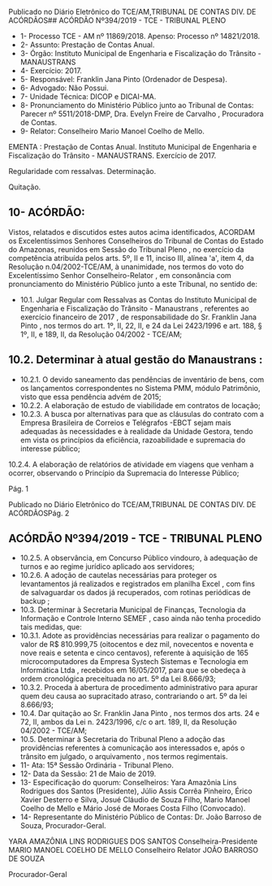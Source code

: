 Publicado  no  Diário  Eletrônico do TCE/AM,TRIBUNAL DE CONTAS DIV. DE ACÓRDÃOS## ACÓRDÃO Nº394/2019 - TCE - TRIBUNAL PLENO

- 1- Processo TCE - AM nº 11869/2018. Apenso: Processo nº  14821/2018.
- 2- Assunto: Prestação de Contas Anual.
- 3- Órgão: Instituto Municipal de Engenharia e Fiscalização do Trânsito - MANAUSTRANS
- 4- Exercício: 2017.
- 5- Responsável: Franklin Jana Pinto (Ordenador de Despesa).
- 6- Advogado: Não Possui.
- 7- Unidade Técnica: DICOP e DICAI-MA.
- 8- Pronunciamento  do  Ministério  Público  junto  ao  Tribunal  de  Contas: Parecer  nº 5511/2018-DMP, Dra. Evelyn Freire de Carvalho , Procuradora de Contas.
- 9- Relator: Conselheiro Mario Manoel Coelho de Mello.

EMENTA : Prestação de Contas  Anual. Instituto Municipal de Engenharia e Fiscalização do Trânsito - MANAUSTRANS. Exercício de 2017.

Regularidade com ressalvas. Determinação.

Quitação.

## 10-  ACÓRDÃO:

Vistos, relatados e discutidos estes autos acima identificados, ACORDAM os Excelentíssimos Senhores Conselheiros do Tribunal de Contas do Estado do Amazonas, reunidos em Sessão do Tribunal Pleno , no exercício da competência atribuída pelos arts. 5º, II e 11, inciso III, alínea 'a', item 4, da Resolução n.04/2002-TCE/AM, à unanimidade, nos termos do voto do Excelentíssimo Senhor Conselheiro-Relator , em consonância com pronunciamento do Ministério Público junto a este Tribunal, no sentido de:

- 10.1. Julgar Regular com Ressalvas as Contas do Instituto Municipal de Engenharia e Fiscalização do Trânsito - Manaustrans , referentes ao exercício financeiro de 2017 , de responsabilidade do Sr. Franklin Jana Pinto , nos termos do art. 1º, II, 22, II, e 24 da Lei 2423/1996 e art. 188, § 1º, II, e 189, II, da Resolução 04/2002 - TCE/AM;

## 10.2. Determinar à atual gestão do Manaustrans :

- 10.2.1. O  devido  saneamento  das  pendências  de  inventário  de  bens, com os lançamentos correspondentes no Sistema PMM,  módulo Patrimônio, visto que essa pendência advém de 2015;
- 10.2.2. A elaboração de estudo de viabilidade em contratos de locação;
- 10.2.3. A busca por alternativas para que as cláusulas do contrato com a Empresa  Brasileira  de  Correios  e  Telégrafos -EBCT  sejam  mais adequadas às necessidades e à realidade  da  Unidade  Gestora,  tendo em  vista  os  princípios  da  eficiência,  razoabilidade  e  supremacia  do interesse público;

10.2.4. A elaboração de relatórios de atividade em viagens que venham a ocorrer, observando o Princípio da Supremacia do Interesse Público;

Pág. 1

Publicado  no  Diário  Eletrônico do TCE/AM,TRIBUNAL DE CONTAS DIV. DE ACÓRDÃOSPág. 2

## ACÓRDÃO Nº394/2019 - TCE - TRIBUNAL PLENO

- 10.2.5. A  observância, em Concurso Público vindouro, à adequação de turnos e ao regime jurídico aplicado aos servidores;
- 10.2.6. A adoção de cautelas necessárias para proteger os levantamentos já realizados e registrados em planilha Excel , com fins de salvaguardar  os  dados  já  recuperados,  com  rotinas  periódicas  de backup ;
- 10.3. Determinar à Secretaria  Municipal  de  Finanças,  Tecnologia  da Informação  e  Controle  Interno  SEMEF , caso  ainda  não  tenha procedido tais medidas, que:
- 10.3.1. Adote as providências necessárias para realizar o pagamento do valor  de R$ 810.999,75 (oitocentos  e  dez  mil,  novecentos  e  noventa  e nove  reais  e  setenta  e  cinco  centavos),  referente  à  aquisição  de  165 microcomputadores  da  Empresa Systech  Sistemas  e  Tecnologia  em Informática  Ltda ,  recebidos  em  16/05/2017,  para  que  se  obedeça  à ordem cronológica preceituada no art. 5º da Lei 8.666/93;
- 10.3.2. Proceda à abertura de procedimento administrativo para apurar quem  deu  causa  ao  supracitado  atraso,  contrariando  o  art.  5º  da  lei 8.666/93;
- 10.4. Dar quitação ao Sr. Franklin Jana Pinto ,  nos  termos  dos  arts.  24  e 72,  II,  ambos  da  Lei  n.  2423/1996,  c/c  o  art.  189,  II,  da  Resolução 04/2002 - TCE/AM;
- 10.5. Determinar à Secretaria do Tribunal Pleno a adoção das providências referentes  à  comunicação  aos  interessados  e,  após  o  trânsito  em julgado, o arquivamento , nos termos regimentais.
- 11-  Ata: 15ª Sessão Ordinária - Tribunal Pleno.
- 12-  Data da Sessão: 21 de Maio de 2019.
- 13-  Especificação  do  quorum: Conselheiros: Yara  Amazônia  Lins  Rodrigues  dos Santos (Presidente), Júlio Assis Corrêa Pinheiro, Érico Xavier Desterro e Silva, Josué Cláudio de Souza Filho, Mario Manoel Coelho de Mello e Mário José de Moraes Costa Filho (Convocado).
- 14-  Representante  do  Ministério  Público  de  Contas: Dr. João  Barroso  de  Souza, Procurador-Geral.

YARA AMAZÔNIA LINS RODRIGUES DOS SANTOS Conselheira-Presidente MARIO MANOEL COELHO DE MELLO Conselheiro Relator JOÃO BARROSO DE SOUZA

Procurador-Geral